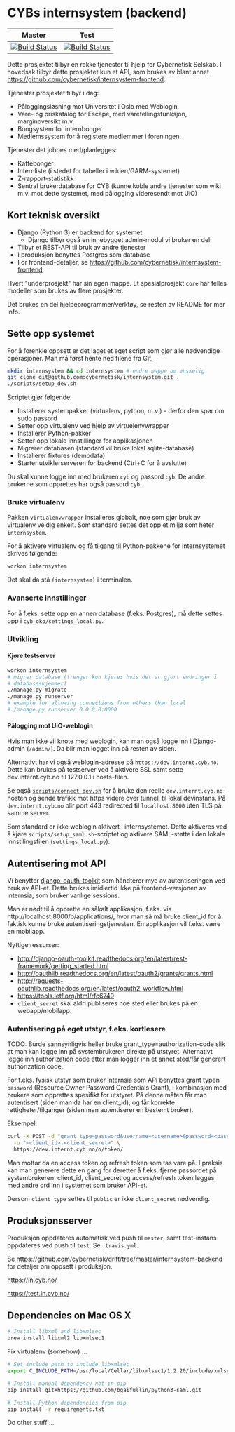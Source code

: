 # CYBs internsystem (backend)

| Master | Test |
| --- | --- |
| [![Build Status](https://travis-ci.org/cybernetisk/internsystem.svg?branch=master)](https://travis-ci.org/cybernetisk/internsystem) | [![Build Status](https://travis-ci.org/cybernetisk/internsystem.svg?branch=test)](https://travis-ci.org/cybernetisk/internsystem) |

Dette prosjektet tilbyr en rekke tjenester til hjelp for Cybernetisk Selskab.
I hovedsak tilbyr dette prosjektet kun et API, som brukes av blant annet
https://github.com/cybernetisk/internsystem-frontend.

Tjenester prosjektet tilbyr i dag:

* Påloggingsløsning mot Universitet i Oslo med Weblogin
* Vare- og priskatalog for Escape, med varetellingsfunksjon, marginoversikt m.v.
* Bongsystem for internbonger
* Medlemssystem for å registere medlemmer i foreningen.

Tjenester det jobbes med/planlegges:

* Kaffebonger
* Internliste (i stedet for tabeller i wikien/GARM-systemet)
* Z-rapport-statistikk
* Sentral brukerdatabase for CYB (kunne koble andre tjenester som wiki m.v. mot
  dette systemet, med pålogging videresendt mot UiO)

## Kort teknisk oversikt

* Django (Python 3) er backend for systemet
  * Django tilbyr også en innebygget admin-modul vi bruker en del.
* Tilbyr et REST-API til bruk av andre tjenester
* I produksjon benyttes Postgres som database
* For frontend-detaljer, se https://github.com/cybernetisk/internsystem-frontend

Hvert "underprosjekt" har sin egen mappe. Et spesialprosjekt `core` har felles
modeller som brukes av flere prosjekter.

Det brukes en del hjelpeprogrammer/verktøy, se resten av README for mer info.

## Sette opp systemet

For å forenkle oppsett er det laget et eget script som gjør alle nødvendige
operasjoner. Man må først hente ned filene fra Git.

```bash
mkdir internsystem && cd internsystem # endre mappe om ønskelig
git clone git@github.com:cybernetisk/internsystem.git .
./scripts/setup_dev.sh
```

Scriptet gjør følgende:

* Installerer systempakker (virtualenv, python, m.v.) - derfor den spør om
  sudo passord
* Setter opp virtualenv ved hjelp av virtuelenvwrapper
* Installerer Python-pakker
* Setter opp lokale innstillinger for applikasjonen
* Migrerer databasen (standard vil bruke lokal sqlite-database)
* Installerer fixtures (demodata)
* Starter utviklerserveren for backend (Ctrl+C for å avslutte)

Du skal kunne logge inn med brukeren `cyb` og passord `cyb`. De andre brukerne
som opprettes har også passord `cyb`.

### Bruke virtualenv

Pakken `virtualenvwrapper` installeres globalt, noe som gjør bruk av virtualenv
veldig enkelt. Som standard settes det opp et miljø som heter `internsystem`.

For å aktivere virtualenv og få tilgang til Python-pakkene for internsystemet
skrives følgende:

```bash
workon internsystem
```

Det skal da stå `(internsystem)` i terminalen.

### Avanserte innstillinger

For å f.eks. sette opp en annen database (f.eks. Postgres), må dette settes opp
i `cyb_oko/settings_local.py`.

### Utvikling

#### Kjøre testserver

```bash
workon internsystem
# migrer database (trenger kun kjøres hvis det er gjort endringer i
# databaseskjemaer)
./manage.py migrate
./manage.py runserver
# example for allowing connections from others than local
#./manage.py runserver 0.0.0.0:8000
```

#### Pålogging mot UiO-weblogin

Hvis man ikke vil knote med weblogin, kan man også logge inn i Django-admin
(`/admin/`). Da blir man logget inn på resten av siden.

Alternativt har vi også weblogin-adresse på `https://dev.internt.cyb.no`.
Dette kan brukes på testserver ved å aktivere SSL samt sette dev.internt.cyb.no
til 127.0.0.1 i hosts-filen.

Se også [`scripts/connect_dev.sh`](scripts/connect_dev.sh) for å bruke den
reelle `dev.internt.cyb.no`-hosten og sende trafikk mot https videre over
tunnell til lokal devinstans. På `dev.internt.cyb.no` blir port 443 redirected
til `localhost:8000` uten TLS på samme server.

Som standard er ikke weblogin aktivert i internsystemet. Dette aktiveres ved
å kjøre `scripts/setup_saml.sh`-scriptet og aktivere SAML-støtte i den lokale
innstilingsfilen (`settings_local.py`).

## Autentisering mot API

Vi benytter [django-oauth-toolkit](https://github.com/evonove/django-oauth-toolkit)
som håndterer mye av autentiseringen ved bruk av API-et. Dette brukes imidlertid
ikke på frontend-versjonen av internsia, som bruker vanlige sessions.

Man er nødt til å opprette en såkalt applikasjon, f.eks. via
http://localhost:8000/o/applications/, hvor man så må bruke client_id for å
faktisk kunne bruke autentiseringstjenesten. En applikasjon vil f.eks. være
en mobilapp.

Nyttige ressurser:

* http://django-oauth-toolkit.readthedocs.org/en/latest/rest-framework/getting_started.html
* http://oauthlib.readthedocs.org/en/latest/oauth2/grants/grants.html
* http://requests-oauthlib.readthedocs.org/en/latest/oauth2_workflow.html
* https://tools.ietf.org/html/rfc6749
* `client_secret` skal aldri publiseres noe sted eller brukes på en webapp/mobilapp.

### Autentisering på eget utstyr, f.eks. kortlesere

TODO: Burde sannsynligvis heller bruke grant_type=authorization-code slik at man
kan logge inn på systembrukeren direkte på utstyret. Alternativt legge inn
authorization code etter man logger inn et annet sted/får generert authorization
code.

For f.eks. fysisk utstyr som bruker internsia som API benyttes grant typen
`password` (Resource Owner Password Credentials Grant), i kombinasjon med
brukere som opprettes spesifikt for utstyret. På denne måten får man autentisert
(siden man da har en client_id), og får korrekte rettigheter/tilganger
(siden man autentiserer en bestemt bruker).

Eksempel:

```bash
curl -X POST -d "grant_type=password&username=<username>&password=<pass>" \
  -u "<client_id>:<client_secret>" \
  https://dev.internt.cyb.no/o/token/
```

Man mottar da en access token og refresh token som tas vare på. I praksis kan
man generere dette en gang for deretter å f.eks. fjerne passordet på
systembrukeren. client_id, client_secret og access/refresh token legges med
andre ord inn i systemet som bruker API-et.

Dersom `client type` settes til `public` er ikke `client_secret` nødvendig.

## Produksjonsserver

Produksjon oppdateres automatisk ved push til `master`, samt test-instans
oppdateres ved push til `test`. Se `.travis.yml`.

Se https://github.com/cybernetisk/drift/tree/master/internsystem-backend
for detaljer om oppsett i produksjon.

https://in.cyb.no/

https://test.in.cyb.no/

## Dependencies on Mac OS X

```bash
# Install libxml and libxmlsec
brew install libxml2 libxmlsec1
```

Fix virtualenv (somehow) …

```bash
# Set include path to include libxmlsec
export C_INCLUDE_PATH=/usr/local/Cellar/libxmlsec1/1.2.20/include/xmlsec1/

# Install manual dependency not in pip
pip install git+https://github.com/bgaifullin/python3-saml.git

# Install Python dependencies from pip
pip install -r requirements.txt
```
Do other stuff …

